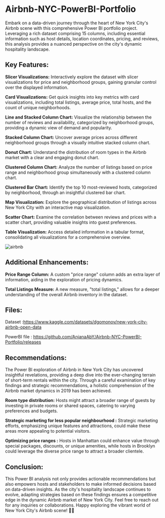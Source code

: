 # Airbnb-NYC-PowerBI-Portfolio

Embark on a data-driven journey through the heart of New York City's Airbnb scene with this comprehensive Power BI portfolio project. Leveraging a rich dataset comprising 15 columns, including essential information such as host details, location coordinates, pricing, and reviews, this analysis provides a nuanced perspective on the city's dynamic hospitality landscape.

## **Key Features:**

**Slicer Visualizations:** Interactively explore the dataset with slicer visualizations for price and neighborhood groups, gaining granular control over the displayed information.

**Card Visualizations:** Get quick insights into key metrics with card visualizations, including total listings, average price, total hosts, and the count of unique neighborhoods.

**Line and Stacked Column Chart:** Visualize the relationship between the number of reviews and availability, categorized by neighborhood groups, providing a dynamic view of demand and popularity.

**Stacked Column Chart:** Uncover average prices across different neighborhood groups through a visually intuitive stacked column chart.

**Donut Chart:** Understand the distribution of room types in the Airbnb market with a clear and engaging donut chart.

**Clustered Column Chart:** Analyze the number of listings based on price range and neighborhood group simultaneously with a clustered column chart.

**Clustered Bar Chart:** Identify the top 10 most-reviewed hosts, categorized by neighborhood, through an insightful clustered bar chart.

**Map Visualization:** Explore the geographical distribution of listings across New York City with an interactive map visualization.

**Scatter Chart:** Examine the correlation between reviews and prices with a scatter chart, providing valuable insights into guest preferences.

**Table Visualization:** Access detailed information in a tabular format, consolidating all visualizations for a comprehensive overview.

![airbnb](https://github.com/AnjanaAbY/Airbnb-NYC-PowerBI-Portfolio/assets/132831620/403658d8-65af-4467-85fa-fa64269353a3)


## Additional Enhancements:

**Price Range Column:** A custom "price range" column adds an extra layer of information, aiding in the exploration of pricing dynamics.

**Total Listings Measure:** A new measure, "total listings," allows for a deeper understanding of the overall Airbnb inventory in the dataset.

## Files:

Dataset :https://www.kaggle.com/datasets/dgomonov/new-york-city-airbnb-open-data

PowerBI file : https://github.com/AnjanaAbY/Airbnb-NYC-PowerBI-Portfolio/releases

## Recommendations:

The Power BI exploration of Airbnb in New York City has uncovered insightful revelations, providing a deep dive into the ever-changing terrain of short-term rentals within the city. Through a careful examination of key findings and strategic recommendations, a holistic comprehension of the Airbnb market dynamics in 2019 has been achieved.

**Room type distribution:** Hosts might attract a broader range of guests by investing in private rooms or shared spaces, catering to varying preferences and budgets.

**Strategic marketing for less popular neighbourhood :** Strategic marketing efforts, emphasizing unique features and attractions, could make these areas more appealing to potential visitors.

**Optimizing price ranges :** Hosts in Manhattan could enhance value through special packages, discounts, or unique amenities, while hosts in Brooklyn could leverage the diverse price range to attract a broader clientele.

## Conclusion:

This Power BI analysis not only provides actionable recommendations but also empowers hosts and stakeholders to make informed decisions based on data-driven insights. As the city's hospitality landscape continues to evolve, adapting strategies based on these findings ensures a competitive edge in the dynamic Airbnb market of New York City.
Feel free to reach out for any inquiries or collaborations. Happy exploring the vibrant world of New York City's Airbnb scene! 🌆✨

